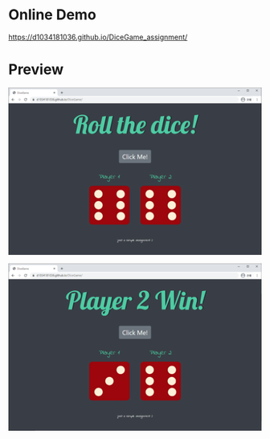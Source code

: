 # Online Demo

https://d1034181036.github.io/DiceGame_assignment/

# Preview

![preview1](images/preview1.png)

![preview2](images/preview2.png)
